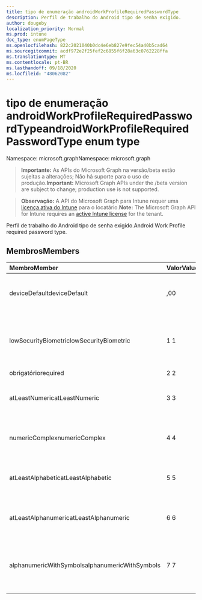 ```yaml
---
title: tipo de enumeração androidWorkProfileRequiredPasswordType
description: Perfil de trabalho do Android tipo de senha exigido.
author: dougeby
localization_priority: Normal
ms.prod: intune
doc_type: enumPageType
ms.openlocfilehash: 822c2021040b0dc4e6eb827e9fec54a40b5cad64
ms.sourcegitcommit: acdf972e2f25fef2c6855f6f28a63c0762228ffa
ms.translationtype: MT
ms.contentlocale: pt-BR
ms.lasthandoff: 09/18/2020
ms.locfileid: "48062082"
---
```

# <a name="androidworkprofilerequiredpasswordtype-enum-type"></a><span data-ttu-id="e47f9-103">tipo de enumeração androidWorkProfileRequiredPasswordType</span><span class="sxs-lookup"><span data-stu-id="e47f9-103">androidWorkProfileRequiredPasswordType enum type</span></span>

<span data-ttu-id="e47f9-104">Namespace: microsoft.graph</span><span class="sxs-lookup"><span data-stu-id="e47f9-104">Namespace: microsoft.graph</span></span>

> <span data-ttu-id="e47f9-105">**Importante:** As APIs do Microsoft Graph na versão/beta estão sujeitas a alterações; Não há suporte para o uso de produção.</span><span class="sxs-lookup"><span data-stu-id="e47f9-105">**Important:** Microsoft Graph APIs under the /beta version are subject to change; production use is not supported.</span></span>

> <span data-ttu-id="e47f9-106">**Observação:** A API do Microsoft Graph para Intune requer uma [licença ativa do Intune](https://go.microsoft.com/fwlink/?linkid=839381) para o locatário.</span><span class="sxs-lookup"><span data-stu-id="e47f9-106">**Note:** The Microsoft Graph API for Intune requires an [active Intune license](https://go.microsoft.com/fwlink/?linkid=839381) for the tenant.</span></span>

<span data-ttu-id="e47f9-107">Perfil de trabalho do Android tipo de senha exigido.</span><span class="sxs-lookup"><span data-stu-id="e47f9-107">Android Work Profile required password type.</span></span>

## <a name="members"></a><span data-ttu-id="e47f9-108">Membros</span><span class="sxs-lookup"><span data-stu-id="e47f9-108">Members</span></span>
|<span data-ttu-id="e47f9-109">Membro</span><span class="sxs-lookup"><span data-stu-id="e47f9-109">Member</span></span>|<span data-ttu-id="e47f9-110">Valor</span><span class="sxs-lookup"><span data-stu-id="e47f9-110">Value</span></span>|<span data-ttu-id="e47f9-111">Descrição</span><span class="sxs-lookup"><span data-stu-id="e47f9-111">Description</span></span>|
|:---|:---|:---|
|<span data-ttu-id="e47f9-112">deviceDefault</span><span class="sxs-lookup"><span data-stu-id="e47f9-112">deviceDefault</span></span>|<span data-ttu-id="e47f9-113">,0</span><span class="sxs-lookup"><span data-stu-id="e47f9-113">0</span></span>|<span data-ttu-id="e47f9-114">Valor padrão do dispositivo, sem intenção.</span><span class="sxs-lookup"><span data-stu-id="e47f9-114">Device default value, no intent.</span></span>|
|<span data-ttu-id="e47f9-115">lowSecurityBiometric</span><span class="sxs-lookup"><span data-stu-id="e47f9-115">lowSecurityBiometric</span></span>|<span data-ttu-id="e47f9-116">1 </span><span class="sxs-lookup"><span data-stu-id="e47f9-116">1</span></span>|<span data-ttu-id="e47f9-117">Senha com base em Biometria de segurança baixa necessária.</span><span class="sxs-lookup"><span data-stu-id="e47f9-117">Low security biometrics based password required.</span></span>|
|<span data-ttu-id="e47f9-118">obrigatório</span><span class="sxs-lookup"><span data-stu-id="e47f9-118">required</span></span>|<span data-ttu-id="e47f9-119">2 </span><span class="sxs-lookup"><span data-stu-id="e47f9-119">2</span></span>|<span data-ttu-id="e47f9-120">Obrigatório.</span><span class="sxs-lookup"><span data-stu-id="e47f9-120">Required.</span></span>|
|<span data-ttu-id="e47f9-121">atLeastNumeric</span><span class="sxs-lookup"><span data-stu-id="e47f9-121">atLeastNumeric</span></span>|<span data-ttu-id="e47f9-122">3 </span><span class="sxs-lookup"><span data-stu-id="e47f9-122">3</span></span>|<span data-ttu-id="e47f9-123">É necessário pelo menos a senha numérica.</span><span class="sxs-lookup"><span data-stu-id="e47f9-123">At least numeric password required.</span></span>|
|<span data-ttu-id="e47f9-124">numericComplex</span><span class="sxs-lookup"><span data-stu-id="e47f9-124">numericComplex</span></span>|<span data-ttu-id="e47f9-125">4 </span><span class="sxs-lookup"><span data-stu-id="e47f9-125">4</span></span>|<span data-ttu-id="e47f9-126">Senha numérica complexa obrigatória.</span><span class="sxs-lookup"><span data-stu-id="e47f9-126">Numeric complex password required.</span></span>|
|<span data-ttu-id="e47f9-127">atLeastAlphabetic</span><span class="sxs-lookup"><span data-stu-id="e47f9-127">atLeastAlphabetic</span></span>|<span data-ttu-id="e47f9-128">5 </span><span class="sxs-lookup"><span data-stu-id="e47f9-128">5</span></span>|<span data-ttu-id="e47f9-129">É necessária pelo menos a senha alfabética.</span><span class="sxs-lookup"><span data-stu-id="e47f9-129">At least alphabetic password required.</span></span>|
|<span data-ttu-id="e47f9-130">atLeastAlphanumeric</span><span class="sxs-lookup"><span data-stu-id="e47f9-130">atLeastAlphanumeric</span></span>|<span data-ttu-id="e47f9-131">6 </span><span class="sxs-lookup"><span data-stu-id="e47f9-131">6</span></span>|<span data-ttu-id="e47f9-132">É necessária pelo menos a senha alfanumérica.</span><span class="sxs-lookup"><span data-stu-id="e47f9-132">At least alphanumeric password required.</span></span>|
|<span data-ttu-id="e47f9-133">alphanumericWithSymbols</span><span class="sxs-lookup"><span data-stu-id="e47f9-133">alphanumericWithSymbols</span></span>|<span data-ttu-id="e47f9-134">7 </span><span class="sxs-lookup"><span data-stu-id="e47f9-134">7</span></span>|<span data-ttu-id="e47f9-135">É necessário pelo menos alfanumérico com senha de símbolo.</span><span class="sxs-lookup"><span data-stu-id="e47f9-135">At least alphanumeric with symbols password required.</span></span>|






